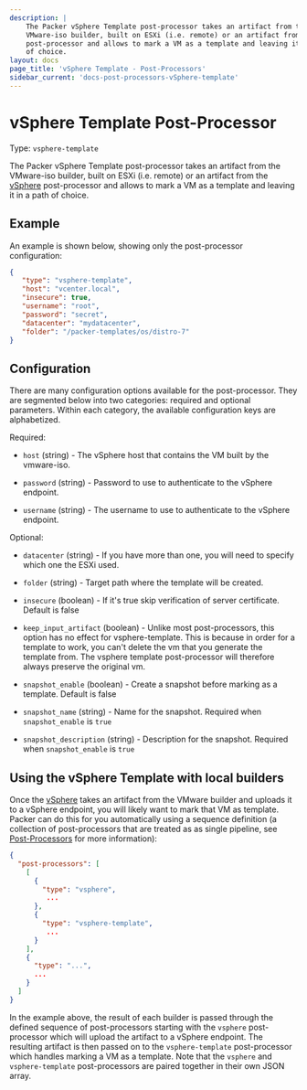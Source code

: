 ```yaml
---
description: |
    The Packer vSphere Template post-processor takes an artifact from the
    VMware-iso builder, built on ESXi (i.e. remote) or an artifact from the vSphere
    post-processor and allows to mark a VM as a template and leaving it in a path
    of choice.
layout: docs
page_title: 'vSphere Template - Post-Processors'
sidebar_current: 'docs-post-processors-vSphere-template'
---
```


# vSphere Template Post-Processor

Type: `vsphere-template`

The Packer vSphere Template post-processor takes an artifact from the
VMware-iso builder, built on ESXi (i.e. remote) or an artifact from the
[vSphere](/docs/post-processors/vsphere.html) post-processor and allows to mark
a VM as a template and leaving it in a path of choice.

## Example

An example is shown below, showing only the post-processor configuration:

``` json
{
   "type": "vsphere-template",
   "host": "vcenter.local",
   "insecure": true,
   "username": "root",
   "password": "secret",
   "datacenter": "mydatacenter",
   "folder": "/packer-templates/os/distro-7"
}
```

## Configuration

There are many configuration options available for the post-processor. They are
segmented below into two categories: required and optional parameters. Within
each category, the available configuration keys are alphabetized.

Required:

-   `host` (string) - The vSphere host that contains the VM built by the
    vmware-iso.

-   `password` (string) - Password to use to authenticate to the vSphere
    endpoint.

-   `username` (string) - The username to use to authenticate to the vSphere
    endpoint.

Optional:

-   `datacenter` (string) - If you have more than one, you will need to specify
    which one the ESXi used.

-   `folder` (string) - Target path where the template will be created.

-   `insecure` (boolean) - If it's true skip verification of server
    certificate. Default is false

-   `keep_input_artifact` (boolean) - Unlike most post-processors, this option
    has no effect for vsphere-template. This is because in order for a template
    to work, you can't delete the vm that you generate the template from. The
    vsphere template post-processor will therefore always preserve the original
    vm.

-   `snapshot_enable` (boolean) - Create a snapshot before marking as a
    template. Default is false

-   `snapshot_name` (string) - Name for the snapshot. Required when
    `snapshot_enable` is `true`

-   `snapshot_description` (string) - Description for the snapshot. Required
    when `snapshot_enable` is `true`

## Using the vSphere Template with local builders

Once the [vSphere](/docs/post-processors/vsphere.html) takes an artifact from
the VMware builder and uploads it to a vSphere endpoint, you will likely want
to mark that VM as template. Packer can do this for you automatically using a
sequence definition (a collection of post-processors that are treated as as
single pipeline, see [Post-Processors](/docs/templates/post-processors.html)
for more information):

``` json
{
  "post-processors": [
    [
      {
        "type": "vsphere",
         ...
      },
      {
        "type": "vsphere-template",
         ...
      }
    ],
    {
      "type": "...",
      ...
    }
  ]
}
```

In the example above, the result of each builder is passed through the defined
sequence of post-processors starting with the `vsphere` post-processor which
will upload the artifact to a vSphere endpoint. The resulting artifact is then
passed on to the `vsphere-template` post-processor which handles marking a VM
as a template. Note that the `vsphere` and `vsphere-template` post-processors
are paired together in their own JSON array.
